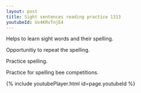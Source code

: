 ```yaml
---
layout: post
title: Sight sentences reading practice 1313
youtubeId: Uv4KRvTnjE4
---
```

 
 
Helps to learn sight words and their spelling.

Opportunitiy to repeat the spelling. 

Practice spelling. 
 
Practice for spelling bee competitions. 
 
{% include youtubePlayer.html id=page.youtubeId %}
 
 
